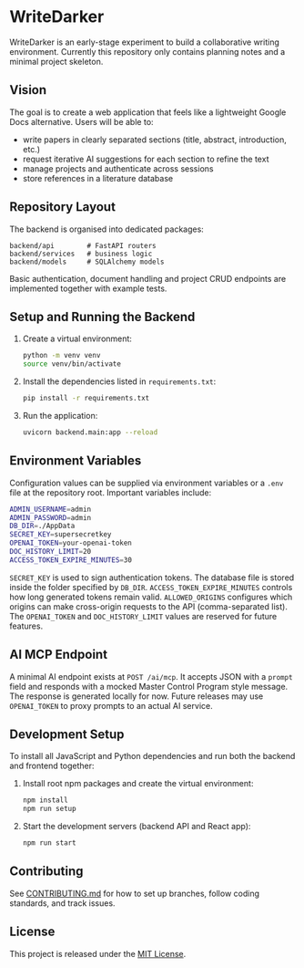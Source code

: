 # WriteDarker

WriteDarker is an early-stage experiment to build a collaborative writing environment.
Currently this repository only contains planning notes and a minimal project skeleton.

## Vision

The goal is to create a web application that feels like a lightweight Google Docs alternative. Users will be able to:

- write papers in clearly separated sections (title, abstract, introduction, etc.)
- request iterative AI suggestions for each section to refine the text
- manage projects and authenticate across sessions
- store references in a literature database

## Repository Layout

The backend is organised into dedicated packages:

```
backend/api        # FastAPI routers
backend/services   # business logic
backend/models     # SQLAlchemy models
```

Basic authentication, document handling and project CRUD endpoints are
implemented together with example tests.

## Setup and Running the Backend

1. Create a virtual environment:

   ```bash
   python -m venv venv
   source venv/bin/activate
   ```

2. Install the dependencies listed in `requirements.txt`:

   ```bash
   pip install -r requirements.txt
   ```
3. Run the application:

   ```bash
   uvicorn backend.main:app --reload
   ```

## Environment Variables

Configuration values can be supplied via environment variables or a `.env` file
at the repository root. Important variables include:

```bash
ADMIN_USERNAME=admin
ADMIN_PASSWORD=admin
DB_DIR=./AppData
SECRET_KEY=supersecretkey
OPENAI_TOKEN=your-openai-token
DOC_HISTORY_LIMIT=20
ACCESS_TOKEN_EXPIRE_MINUTES=30
```

`SECRET_KEY` is used to sign authentication tokens. The database file is stored
inside the folder specified by `DB_DIR`. `ACCESS_TOKEN_EXPIRE_MINUTES` controls
how long generated tokens remain valid. `ALLOWED_ORIGINS` configures which
origins can make cross-origin requests to the API (comma-separated list). The
`OPENAI_TOKEN` and `DOC_HISTORY_LIMIT` values are reserved for future features.

## AI MCP Endpoint

A minimal AI endpoint exists at `POST /ai/mcp`. It accepts JSON with a `prompt`
field and responds with a mocked Master Control Program style message. The
response is generated locally for now. Future releases may use
`OPENAI_TOKEN` to proxy prompts to an actual AI service.

## Development Setup

To install all JavaScript and Python dependencies and run both the
backend and frontend together:

1. Install root npm packages and create the virtual environment:

   ```bash
   npm install
   npm run setup
   ```

2. Start the development servers (backend API and React app):

   ```bash
   npm run start
   ```

## Contributing

See [CONTRIBUTING.md](CONTRIBUTING.md) for how to set up branches, follow coding standards, and track issues.

## License

This project is released under the [MIT License](LICENSE).
